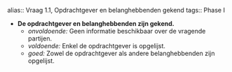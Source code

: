 alias:: Vraag 1.1, Opdrachtgever en belanghebbenden gekend
tags:: Phase I

- **De opdrachtgever en belanghebbenden zijn gekend.**
	- *onvoldoende:* Geen informatie beschikbaar over de vragende partijen.
	- *voldoende:* Enkel de opdrachtgever is opgelijst.
	- *goed:* Zowel de opdrachtgever als andere belanghebbenden zijn opgelijst.